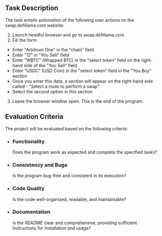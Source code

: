 ## Task Description
The task entails automation of the following user actions on the swap.defillama.com website:

1. Launch headful browser and go to swap.defillama.com
2. Fill the form:
- Enter "Arbitrum One" in the "chain" field
- Enter "12" in "You Sell" field
- Enter "WBTC" (Wrapped BTC) in the "select token" field on the right-hand side of the "You Sell" field
- Enter "USDC" (USD Coin) in the "select token" field in the "You Buy" section
- Once you enter this data, a section will appear on the right-hand side called - "Select a route to perform a swap"
- Select the second option in this section
3. Leave the browser window open. This is the end of the program.

## Evaluation Criteria
The project will be evaluated based on the following criteria:

- ### Functionality
   Does the program work as expected and complete the specified tasks?
- ### Consistency and Bugs
   Is the program bug-free and consistent in its execution?
- ### Code Quality
   Is the code well-organized, readable, and maintainable?
- ### Documentation
   Is the README clear and comprehensive, providing sufficient instructions for installation and usage?

